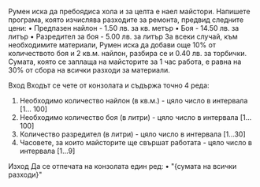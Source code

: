 Румен иска да пребоядиса хола и за целта е наел майстори. Напишете програма, която изчислява разходите за ремонта, предвид следните цени:
•	Предпазен найлон - 1.50 лв. за кв. метър
•	Боя - 14.50 лв. за литър
•	Разредител за боя - 5.00 лв. за литър
За всеки случай, към необходимите материали, Румен иска да добави още 10% от количеството боя и 2 кв.м. найлон, разбира се и 0.40 лв. за торбички. Сумата, която се заплаща на майсторите за 1 час работа, е равна на 30% от сбора на всички разходи за материали.

Вход
Входът се чете от конзолата и съдържа точно 4 реда:
1.	Необходимо количество найлон (в кв.м.) - цяло число в интервала [1... 100]
2.	Необходимо количество боя (в литри) - цяло число в интервала [1…100]
3.	Количество разредител (в литри) - цяло число в интервала [1…30]
4.	Часовете, за които майсторите ще свършат работата - цяло число в интервала [1…9]

Изход
Да се отпечата на конзолата един ред:
•	"{сумата на всички разходи}"
